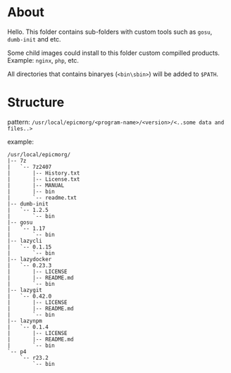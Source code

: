 # About
Hello. This folder contains sub-folders with custom tools such as `gosu`, `dumb-init` and etc.

Some child images could install to this folder custom compilled products. Example: `nginx`, `php`, etc.

All directories that contains binaryes (`<bin\sbin>`) will be added to `$PATH`.

# Structure
pattern: `/usr/local/epicmorg/<program-name>/<version>/<..some data and files..>`

example:
```
/usr/local/epicmorg/
|-- 7z
|   `-- 7z2407
|       |-- History.txt
|       |-- License.txt
|       |-- MANUAL
|       |-- bin
|       `-- readme.txt
|-- dumb-init
|   `-- 1.2.5
|       `-- bin
|-- gosu
|   `-- 1.17
|       `-- bin
|-- lazycli
|   `-- 0.1.15
|       `-- bin
|-- lazydocker
|   `-- 0.23.3
|       |-- LICENSE
|       |-- README.md
|       `-- bin
|-- lazygit
|   `-- 0.42.0
|       |-- LICENSE
|       |-- README.md
|       `-- bin
|-- lazynpm
|   `-- 0.1.4
|       |-- LICENSE
|       |-- README.md
|       `-- bin
`-- p4
    `-- r23.2
        `-- bin
```
